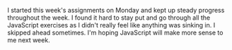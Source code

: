 I started this week's assignments on Monday and kept up steady progress throughout the week. I found it hard to stay put and go through all the JavaScript exercises as I didn't really feel like anything was sinking in. I skipped ahead sometimes. I'm hoping JavaScript will make more sense to me next week.
